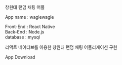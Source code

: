 창원대 랜덤 채팅 어플

App name : waglewagle  

Front-End : React Native  
Back-End : Node.js  
database : mysql 

리액트 네이티브를 이용한 창원대 랜덤 채팅 어플리케이션 구현

App Download

[google playstore link]: https://play.google.com/store/apps/details?id=com.wagleapp

[apple appstore link]:  https://apps.apple.com/kr/app/%EC%99%80%EA%B8%80%EC%99%80%EA%B8%80-%EB%82%B4-%EC%86%90-%EC%95%88%EC%9D%98-%EC%9E%91%EC%9D%80-%ED%95%99%EA%B5%90/id1549452503

